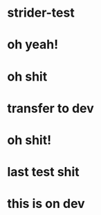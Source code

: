 # strider-test
# oh yeah!

# oh shit

# transfer to dev

# oh shit!

# last test shit

# this is on dev
